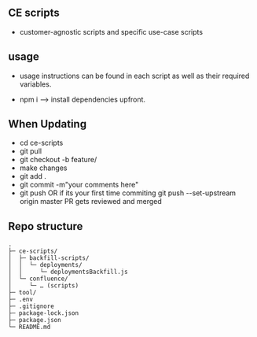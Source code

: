 ## CE scripts
- customer-agnostic scripts and specific use-case scripts

## usage
- usage instructions can be found in each script as well as their required variables.

- npm i --> install dependencies upfront.

## When Updating
- cd ce-scripts
- git pull
- git checkout -b feature/<your branch name>
- make changes
- git add .
- git commit -m"your comments here"
- git push OR if its your first time commiting git push --set-upstream origin master
PR gets reviewed and merged

## Repo structure
```
.
├─ ce-scripts/
│  ├─ backfill-scripts/
│  │  └─ deployments/
│  │     └─ deploymentsBackfill.js
│  └─ confluence/
│     └─ … (scripts)
├─ tool/
├─ .env
├─ .gitignore
├─ package-lock.json
├─ package.json
└─ README.md

```

